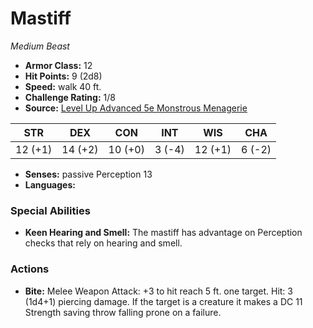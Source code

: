 # Mastiff

*Medium* *Beast*

- **Armor Class:** 12
- **Hit Points:** 9 (2d8)
- **Speed:** walk 40 ft.
- **Challenge Rating:** 1/8
- **Source:** [Level Up Advanced 5e Monstrous Menagerie](https://www.levelup5e.com)

| STR | DEX | CON | INT | WIS | CHA |
| --- | --- | --- | --- | --- | --- |
| 12 (+1) | 14 (+2) | 10 (+0) | 3 (-4) | 12 (+1) | 6 (-2) |

- **Senses:** passive Perception 13
- **Languages:** 
### Special Abilities
- **Keen Hearing and Smell:** The mastiff has advantage on Perception checks that rely on hearing and smell.
### Actions
- **Bite:** Melee Weapon Attack: +3 to hit  reach 5 ft.  one target. Hit: 3 (1d4+1) piercing damage. If the target is a creature  it makes a DC 11 Strength saving throw  falling prone on a failure.

